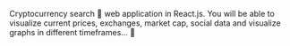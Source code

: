 Cryptocurrency search 🔎 web application in React.js. 
You will be able to visualize current prices, exchanges, market cap, social data and visualize graphs in different timeframes... 🤑
